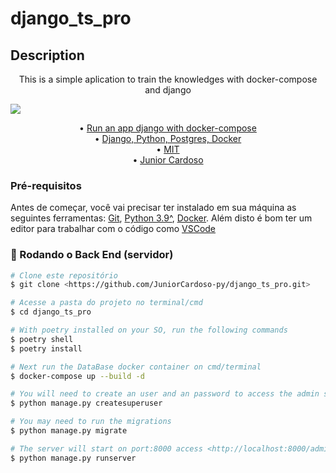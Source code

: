 # django_ts_pro



## Description

<p align="center"> This is a simple aplication to train the knowledges with docker-compose and django </p>


<img src="https://img.shields.io/static/v1?label=Django&message=Django_APP&color=#44B78B&style=for-the-badge&logo=ghost"/>

<p align="center">
 • <a href="#objetivo">Run an app django with docker-compose</a></br> •
 <a href="#tecnologias">Django, Python, Postgres, Docker</a></br> • 
 <a href="#licenc-a">MIT</a></br> • 
 <a href="#autor">Junior Cardoso</a></br>
</p>

### Pré-requisitos

Antes de começar, você vai precisar ter instalado em sua máquina as seguintes ferramentas:
[Git](https://git-scm.com),
[Python 3.9^](https://www.python.org/downloads/), 
[Docker](https://docs.docker.com/docker-for-windows/install/). 
Além disto é bom ter um editor para trabalhar com o código como [VSCode](https://code.visualstudio.com/)

### 🎲 Rodando o Back End (servidor)

```bash
# Clone este repositório
$ git clone <https://github.com/JuniorCardoso-py/django_ts_pro.git>

# Acesse a pasta do projeto no terminal/cmd
$ cd django_ts_pro

# With poetry installed on your SO, run the following commands
$ poetry shell
$ poetry install

# Next run the DataBase docker container on cmd/terminal
$ docker-compose up --build -d

# You will need to create an user and an password to access the admin site
$ python manage.py createsuperuser

# You may need to run the migrations
$ python manage.py migrate

# The server will start on port:8000 access <http://localhost:8000/admin>
$ python manage.py runserver

```